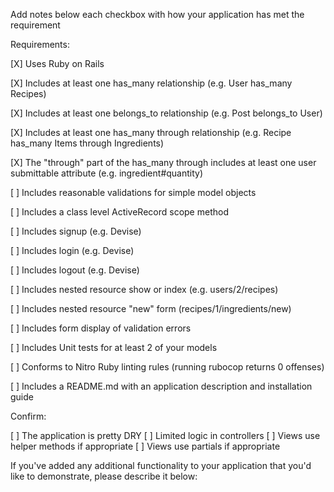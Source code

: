 Add notes below each checkbox with how your application has met the requirement

Requirements:

[X] Uses Ruby on Rails

[X] Includes at least one has_many relationship (e.g. User has_many Recipes)

[X] Includes at least one belongs_to relationship (e.g. Post belongs_to User)

[X] Includes at least one has_many through relationship (e.g. Recipe has_many Items through Ingredients)

[X] The "through" part of the has_many through includes at least one user submittable attribute (e.g. ingredient#quantity)

[ ] Includes reasonable validations for simple model objects

[ ] Includes a class level ActiveRecord scope method

[ ] Includes signup (e.g. Devise)

[ ] Includes login (e.g. Devise)

[ ] Includes logout (e.g. Devise)

[ ] Includes nested resource show or index (e.g. users/2/recipes)

[ ] Includes nested resource "new" form (recipes/1/ingredients/new)

[ ] Includes form display of validation errors

[ ] Includes Unit tests for at least 2 of your models

[ ] Conforms to Nitro Ruby linting rules (running rubocop returns 0 offenses)

[ ] Includes a README.md with an application description and installation guide


Confirm:

[ ] The application is pretty DRY
[ ] Limited logic in controllers
[ ] Views use helper methods if appropriate
[ ] Views use partials if appropriate

If you've added any additional functionality to your application that you'd like to demonstrate, please describe it below:

